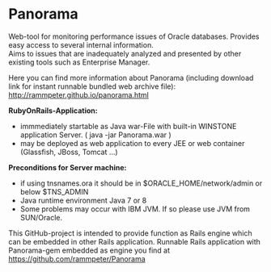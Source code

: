 Panorama
========

Web-tool for monitoring performance issues of Oracle databases.
Provides easy access to several internal information.<br>
Aims to issues that are inadequately analyzed and presented by other existing tools such as Enterprise Manager.

Here you can find more information about Panorama (including download link for instant runnable bundled web archive file):
http://rammpeter.github.io/panorama.html

<b>RubyOnRails-Application:</b>
- immmediately startable as Java war-File with built-in WINSTONE application Server. ( java -jar Panorama.war )
- may be deployed as web application to every JEE or web container (Glassfish, JBoss, Tomcat ...) 

<b>Preconditions for Server machine:</b>
- if using tnsnames.ora it should be in $ORACLE_HOME/network/admin or below $TNS_ADMIN 
- Java runtime environment Java 7 or 8
- Some problems may occur with IBM JVM. If so please use JVM from SUN/Oracle.

This GitHub-project is intended to provide function as Rails engine which can be embedded in other Rails application.
Runnable Rails application with Panorama-gem embedded as engine you find at https://github.com/rammpeter/Panorama

